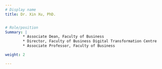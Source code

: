 ```yaml
---
# Display name
title: Dr. Xin Xu, PhD.


# Role/position
Summary: | 
        * Associate Dean, Faculty of Business
        * Director, Faculty of Business Digital Transformation Centre
        * Associate Professor, Faculty of Business

weight: 2

---
```


